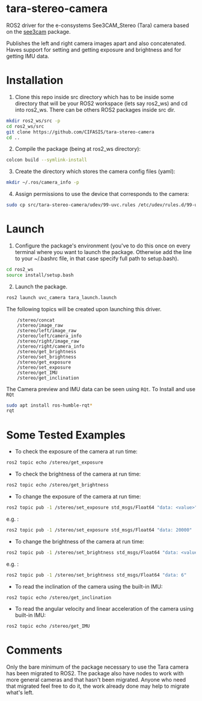tara-stereo-camera
==================

ROS2 driver for the e-consystems See3CAM_Stereo (Tara) camera based on the 
[see3cam](https://github.com/dilipkumar25/see3cam) package.

Publishes the left and right camera images apart and also concatenated. Haves support for setting and getting exposure and brightness and for getting IMU data.

Installation
============

1) Clone this repo inside src directory which has to be inside some directory that will be your ROS2 workspace (lets say ros2_ws) and cd into ros2_ws. There can be others ROS2 packages inside src dir.
```bash
mkdir ros2_ws/src -p
cd ros2_ws/src
git clone https://github.com/CIFASIS/tara-stereo-camera
cd ..
```
2) Compile the package (being at ros2_ws directory):
```bash
colcon build --symlink-install
```
3) Create the directory which stores the camera config files (yaml):
```bash
mkdir ~/.ros/camera_info -p 
```
4) Assign permissions to use the device that corresponds to the camera:
```bash
sudo cp src/tara-stereo-camera/udev/99-uvc.rules /etc/udev/rules.d/99-uvc.rules
```

Launch
======

1) Configure the package's environment (you've to do this once on every terminal where you want to launch the package. Otherwise add the line to your ~/.bashrc file, in that case specify full path to setup.bash).
```bash
cd ros2_ws
source install/setup.bash
```
2) Launch the package.
```bash
ros2 launch uvc_camera tara_launch.launch
```

The following topics will be created upon launching this driver.
```
    /stereo/concat
    /stereo/image_raw
    /stereo/left/image_raw
    /stereo/left/camera_info
    /stereo/right/image_raw
    /stereo/right/camera_info
    /stereo/get_brightness
    /stereo/set_brightness
    /stereo/get_exposure
    /stereo/set_exposure
    /stereo/get_IMU
    /stereo/get_inclination
```

The Camera preview and IMU data can be seen using `RQt`.
To Install and use `RQt`
```bash
sudo apt install ros-humble-rqt*
rqt
```

Some Tested Examples
====================

* To check the exposure of the camera at run time:

```bash
ros2 topic echo /stereo/get_exposure
```
    
* To check the brightness of the camera at run time:

```bash
ros2 topic echo /stereo/get_brightness
```
    
* To change the exposure of the camera at run time:

```bash
ros2 topic pub -1 /stereo/set_exposure std_msgs/Float64 "data: <value>"
```

e.g. :

```bash
ros2 topic pub -1 /stereo/set_exposure std_msgs/Float64 "data: 20000"
```

* To change the brightness of the camera at run time:

```bash
ros2 topic pub -1 /stereo/set_brightness std_msgs/Float64 "data: <value>"
```

e.g. :

```bash
ros2 topic pub -1 /stereo/set_brightness std_msgs/Float64 "data: 6"
```

* To read the inclination of the camera using the built-in IMU:

```bash
ros2 topic echo /stereo/get_inclination
```

* To read the angular velocity and linear acceleration of the camera using built-in IMU:

```bash
ros2 topic echo /stereo/get_IMU
```

Comments
========

Only the bare minimum of the package necessary to use the Tara camera has been migrated to ROS2.
The package also have nodes to work with more general cameras and that hasn't been migrated.
Anyone who need that migrated feel free to do it, the work already done may help to migrate what's left.